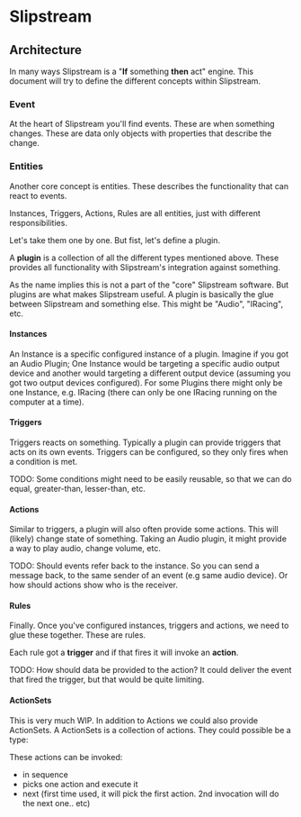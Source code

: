 # Slipstream

## Architecture

In many ways Slipstream is a "**If** something **then** act" engine. This 
document will try to define the different concepts within Slipstream.

### Event

At the heart of Slipstream you'll find events. These are when something
changes. These are data only objects with properties that describe the change.

### Entities

Another core concept is entities. These describes the functionality that
can react to events.

Instances, Triggers, Actions, Rules are all entities, just with different
responsibilities.

Let's take them one by one. But fist, let's define a plugin.

A **plugin** is a collection of all the different types mentioned above. These
provides all functionality with Slipstream's integration against something.

As the name implies this is not a part of the "core" Slipstream software.  But
plugins are what makes Slipstream useful. A plugin is basically the glue
between Slipstream and something else. This might be "Audio", "IRacing", etc.

#### Instances

An Instance is a specific configured instance of a plugin. Imagine if you
got an Audio Plugin; One Instance would be targeting a specific audio 
output device and another would targeting a different output device (assuming 
you got two output devices configured). For some Plugins there might only 
be one Instance, e.g.  IRacing (there can only be one IRacing running on 
the computer at a time).

#### Triggers

Triggers reacts on something. Typically a plugin can provide triggers that acts
on its own events. Triggers can be configured, so they only fires when a
condition is met.

TODO: Some conditions might need to be easily reusable, so that we can do
equal, greater-than, lesser-than, etc.

#### Actions

Similar to triggers, a plugin will also often provide some actions. This will
(likely) change state of something. Taking an Audio plugin, it might provide
a way to play audio, change volume, etc.

TODO: Should events refer back to the instance. So you can send a message back,
to the same sender of an event (e.g same audio device). Or how should actions
show who is the receiver.

#### Rules

Finally. Once you've configured instances, triggers and actions, we need to glue
these together. These are rules.

Each rule got a **trigger** and if that fires it will invoke an **action**.

TODO: How should data be provided to the action? It could deliver the event
that fired the trigger, but that would be quite limiting. 

#### ActionSets

This is very much WIP. In addition to Actions we could also provide ActionSets. 
A ActionSets is a collection of actions. They could possible be a type:

These actions can be invoked:
- in sequence
- picks one action and execute it
- next (first time used, it will pick the first action. 2nd invocation will do the next one.. etc)
